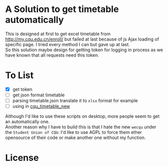 # A Solution to get timetable automatically

This is designed at first to get excel timetable from http://my.cqu.edu.cn/enroll/
but failed at last because of js Ajax loading of specific page. I tried every method I can but gave up at last.
</br>
So this solution maybe design for getting token for logging in process as we have known that all requests need this
token.

# To List

- [x] get token
- [ ] get json format timetable
- [ ] parsing timetable.json translate it to `xlsx` format for example
- [ ] using in [cqu_timetable_new](https://github.com/weearc/cqu_timetable_new)

Although I'd like to use these scripts on desktop, more people seem to get an automatically one.
</br>
Another reason why I have to build this is that I hate the new `wecqu` under the `Student Union of CQU`. I'd like to use
AGPL to force them ether opensource of their code or make another one without my function.

# License
